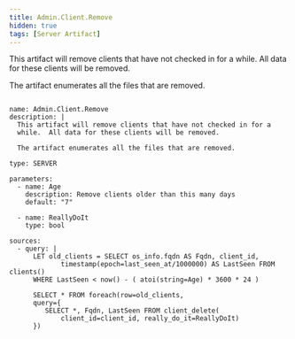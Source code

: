 ```yaml
---
title: Admin.Client.Remove
hidden: true
tags: [Server Artifact]
---
```


This artifact will remove clients that have not checked in for a
while.  All data for these clients will be removed.

The artifact enumerates all the files that are removed.


<pre><code class="language-yaml">
name: Admin.Client.Remove
description: |
  This artifact will remove clients that have not checked in for a
  while.  All data for these clients will be removed.

  The artifact enumerates all the files that are removed.

type: SERVER

parameters:
  - name: Age
    description: Remove clients older than this many days
    default: "7"

  - name: ReallyDoIt
    type: bool

sources:
  - query: |
      LET old_clients = SELECT os_info.fqdn AS Fqdn, client_id,
             timestamp(epoch=last_seen_at/1000000) AS LastSeen FROM clients()
      WHERE LastSeen &lt; now() - ( atoi(string=Age) * 3600 * 24 )

      SELECT * FROM foreach(row=old_clients,
      query={
         SELECT *, Fqdn, LastSeen FROM client_delete(
             client_id=client_id, really_do_it=ReallyDoIt)
      })

</code></pre>

